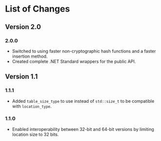 # List of Changes

## Version 2.0

### 2.0.0
- Switched to using faster non-cryptographic hash functions and a faster insertion method.
- Created complete .NET Standard wrappers for the public API.

## Version 1.1

### 1.1.1
- Added `table_size_type` to use instead of `std::size_t` to be compatible with `location_type`.

### 1.1.0
- Enabled interoperability between 32-bit and 64-bit versions by limiting location size to 32 bits.

